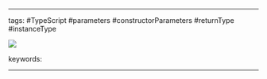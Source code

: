 ____

tags: #TypeScript #parameters #constructorParameters #returnType #instanceType

![](https://www.youtube.com/watch?v=1ihVXpmOC5c)

keywords:

_____

